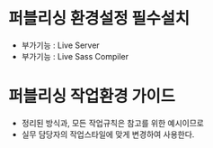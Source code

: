 # 퍼블리싱 환경설정 필수설치
- 부가기능 : Live Server
- 부가기능 : Live Sass Compiler

# 퍼블리싱 작업환경 가이드
- 정리된 방식과, 모든 작업규칙은 참고를 위한 예시이므로
- 실무 담당자의 작업스타일에 맞게 변경하여 사용한다.
